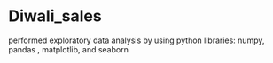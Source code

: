 # Diwali_sales
performed exploratory data analysis by using python libraries: numpy, pandas , matplotlib, and seaborn
